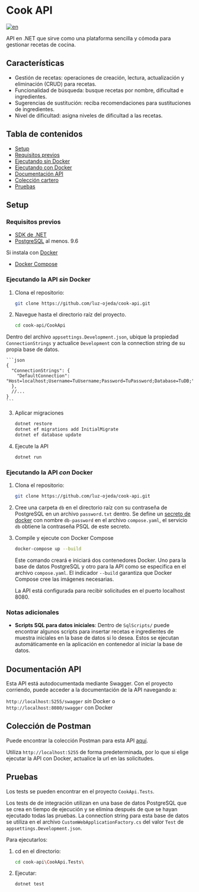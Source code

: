 # Cook API

[![en](https://img.shields.io/badge/lang-en-blue)](https://github.com/luz-ojeda/cook-api/blob/main/README.md)

API en .NET que sirve como una plataforma sencilla y cómoda para gestionar recetas de cocina.

## Características

- Gestión de recetas: operaciones de creación, lectura, actualización y eliminación (CRUD) para recetas.
- Funcionalidad de búsqueda: busque recetas por nombre, dificultad e ingredientes.
- Sugerencias de sustitución: reciba recomendaciones para sustituciones de ingredientes.
- Nivel de dificultad: asigna niveles de dificultad a las recetas.

## Tabla de contenidos

- [Setup](#Setup)
- [Requisitos previos](#requisitos-previos)
- [Ejecutando sin Docker](#ejecutando-la-api-sin-docker)
- [Ejecutando con Docker](#ejecutando-la-api-con-docker)
- [Documentación API](#api-documentation)
- [Colección cartero](#colección-cartero)
- [Pruebas](#pruebas)

## Setup

### Requisitos previos

- [SDK de .NET](https://dotnet.microsoft.com/download)
- [PostgreSQL](https://www.postgresql.org/download/) al menos. 9.6

Si instala con [Docker](https://www.docker.com/get-started)
- [Docker Compose](https://docs.docker.com/compose/install/)

### Ejecutando la API _sin_ Docker

1. Clona el repositorio:

    ```bash
    git clone https://github.com/luz-ojeda/cook-api.git

2. Navegue hasta el directorio raíz del proyecto.

    ```bash
    cd cook-api/CookApi

Dentro del archivo `appsettings.Development.json`, ubique la propiedad `ConnectionStrings` y actualice `Development` con la connection string de su propia base de datos.

    ```json
    {
      "ConnectionStrings": {
        "DefaultConnection": "Host=localhost;Username=TuUsername;Password=TuPassword;Database=TuDB;"
      },
      //...
    }
    ```
3. Aplicar migraciones

    ```bash
    dotnet restore
    dotnet ef migrations add InitialMigrate
    dotnet ef database update
    ```

4. Ejecute la API

    ```bash
    dotnet run
    ```

### Ejecutando la API _con_ Docker

1. Clona el repositorio:

    ```bash
    git clone https://github.com/luz-ojeda/cook-api.git

2. Cree una carpeta `db` en el directorio raíz con su contraseña de PostgreSQL en un archivo `password.txt` dentro. Se define un [secreto de docker](https://docs.docker.com/engine/swarm/secrets/) con nombre `db-password` en el archivo `compose.yaml`, el servicio `db` obtiene la contraseña PSQL de este secreto.

3. Compile y ejecute con Docker Compose

    ```bash
   docker-compose up --build
   ```

    Este comando creará e iniciará dos contenedores Docker. Uno para la base de datos PostgreSQL y otro para la API como se especifica en el archivo `compose.yaml`. El indicador `--build` garantiza que Docker Compose cree las imágenes necesarias.

    La API está configurada para recibir solicitudes en el puerto localhost 8080.

### Notas adicionales

- **Scripts SQL para datos iniciales**: Dentro de `SqlScripts/` puede encontrar algunos scripts para insertar recetas e ingredientes de muestra iniciales en la base de datos si lo desea. Estos se ejecutan automáticamente en la aplicación en contenedor al iniciar la base de datos.

## Documentación API

Esta API está autodocumentada mediante Swagger. Con el proyecto corriendo, puede acceder a la documentación de la API navegando a:

`http://localhost:5255/swagger` _sin_ Docker o
`http://localhost:8080/swagger` con Docker

## Colección de Postman

Puede encontrar la colección Postman para esta API [aquí](https://api.postman.com/collections/12774422-fa74b2ab-72af-4313-bcfb-dadbd3c5a617?access_key=PMAT-01HPCDDQVQR6J5A9EVP1CWH25T).

Utiliza `http://localhost:5255` de forma predeterminada, por lo que si elige ejecutar la API con Docker, actualice la url en las solicitudes.

## Pruebas

Los tests se pueden encontrar en el proyecto `CookApi.Tests`.

Los tests de de integración utilizan en una base de datos PostgreSQL que se crea en tiempo de ejecución y se elimina después de que se hayan ejecutado todas las pruebas. La connection string para esta base de datos se utiliza en el archivo `CustomWebApplicationFactory.cs` del valor `Test` de `appsettings.Development.json`.

Para ejecutarlos:

1. cd en el directorio:

    ```bash
    cd cook-api\CookApi.Tests\
2. Ejecutar:
    ```bash
    dotnet test